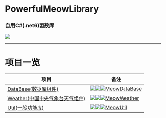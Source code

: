 # PowerfulMeowLibrary
### 自用C#(.net6)函数库

![](https://img.shields.io/github/languages/code-size/DavidSciMeow/PowerfulMeowLibrary)

-----
# 项目一览
|项目|备注|
|---|---|
|[DataBase(数据库组件)](https://github.com/DavidSciMeow/PowerfulMeowLibrary/tree/master/Meow.DataBase)|![](https://img.shields.io/nuget/dt/Electronicute.Meow.DataBase)![](https://img.shields.io/nuget/vpre/Electronicute.Meow.DataBase?label=NuGet%20Version)[![MeowDataBase](https://github.com/DavidSciMeow/PowerfulMeowLibrary/actions/workflows/Db.yml/badge.svg?branch=master)](https://github.com/DavidSciMeow/PowerfulMeowLibrary/actions/workflows/Db.yml)|
|[Weather(中国中央气象台天气组件)](https://github.com/DavidSciMeow/PowerfulMeowLibrary/tree/master/Meow.Weather)|![](https://img.shields.io/nuget/dt/Electronicute.Meow.Weather)![](https://img.shields.io/nuget/vpre/Electronicute.Meow.Weather?label=NuGet%20Version)[![MeowWeather](https://github.com/DavidSciMeow/PowerfulMeowLibrary/actions/workflows/Weather.yml/badge.svg?branch=master)](https://github.com/DavidSciMeow/PowerfulMeowLibrary/actions/workflows/Weather.yml)|
|[Util(一般功能库)](https://github.com/DavidSciMeow/PowerfulMeowLibrary/tree/master/Meow.Util)|![](https://img.shields.io/nuget/dt/Electronicute.Meow.Util)![](https://img.shields.io/nuget/vpre/Electronicute.Meow.Util?label=NuGet%20Version)[![MeowUtil](https://github.com/DavidSciMeow/PowerfulMeowLibrary/actions/workflows/Util.yml/badge.svg?branch=master)](https://github.com/DavidSciMeow/PowerfulMeowLibrary/actions/workflows/Util.yml)|

